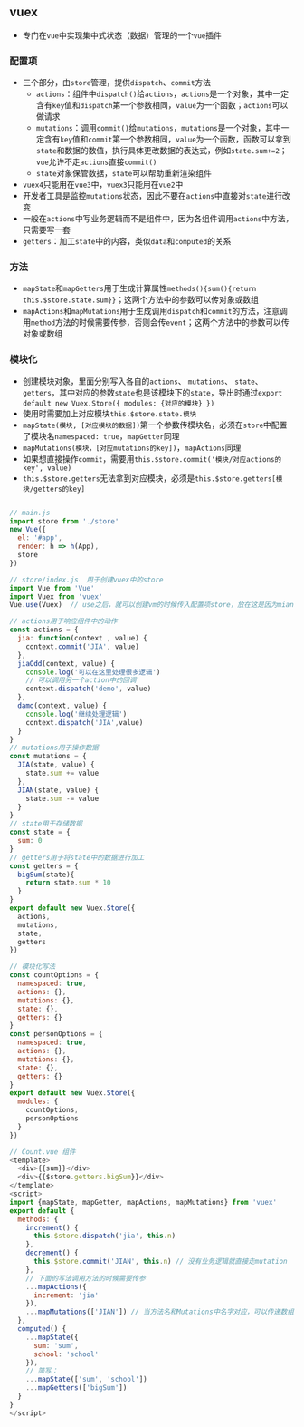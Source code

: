 ## vuex

- 专门在`vue`中实现集中式状态（数据）管理的一个`vue`插件

### 配置项

- 三个部分，由`store`管理，提供`dispatch`、`commit`方法
  - `actions`：组件中`dispatch()`给`actions`，`actions`是一个对象，其中一定含有`key`值和`dispatch`第一个参数相同，`value`为一个函数；`actions`可以做请求
  - `mutations`：调用`commit()`给`mutations`，`mutations`是一个对象，其中一定含有`key`值和`commit`第一个参数相同，`value`为一个函数，函数可以拿到`state`和数据的数值，执行具体更改数据的表达式，例如`state.sum+=2`；`vue`允许不走`actions`直接`commit()`
  - `state`对象保管数据，`state`可以帮助重新渲染组件
- `vuex4`只能用在`vue3`中，`vuex3`只能用在`vue2`中
- 开发者工具是监控`mutations`状态，因此不要在`actions`中直接对`state`进行改变
- 一般在`actions`中写业务逻辑而不是组件中，因为各组件调用`actions`中方法，只需要写一套
- `getters`：加工`state`中的内容，类似`data`和`computed`的关系

### 方法

- `mapState`和`mapGetters`用于生成计算属性`methods(){sum(){return this.$store.state.sum}}`；这两个方法中的参数可以传对象或数组
- `mapActions`和`mapMutations`用于生成调用`dispatch`和`commit`的方法，注意调用`method`方法的时候需要传参，否则会传`event`；这两个方法中的参数可以传对象或数组

### 模块化

- 创建模块对象，里面分别写入各自的`actions`、 `mutations`、 `state`、 `getters`，其中对应的参数`state`也是该模块下的`state`，导出时通过`export default new Vuex.Store({ modules: {对应的模块} })`
- 使用时需要加上对应模块`this.$store.state.模块`
- `mapState(模块, [对应模块的数据])`第一个参数传模块名，必须在`store`中配置了模块名`namespaced: true`，`mapGetter`同理
- `mapMutations(模块，[对应mutations的key])`，`mapActions`同理
- 如果想直接操作`commit`，需要用`this.$store.commit('模块/对应actions的key', value)`
- `this.$store.getters`无法拿到对应模块，必须是`this.$store.getters[模块/getters的key]`

```javascript

// main.js
import store from './store'
new Vue({
  el: '#app',
  render: h => h(App),
  store
})

// store/index.js  用于创建vuex中的store
import Vue from 'Vue'
import Vuex from 'vuex'
Vue.use(Vuex)  // use之后，就可以创建vm的时候传入配置项store，放在这是因为mian.js需要引入store，加载会有问题

// actions用于响应组件中的动作
const actions = {
  jia: function(context , value) {
    context.commit('JIA', value)
  },
  jiaOdd(context, value) {
    console.log('可以在这里处理很多逻辑')
    // 可以调用另一个action中的回调
    context.dispatch('demo', value)
  },
  damo(context, value) {
    console.log('继续处理逻辑')
    context.dispatch('JIA',value)
  }
}
// mutations用于操作数据
const mutations = {
  JIA(state, value) {
    state.sum += value
  },
  JIAN(state, value) {
    state.sum -= value
  }
}
// state用于存储数据
const state = {
  sum: 0
}
// getters用于将state中的数据进行加工
const getters = {
  bigSum(state){
    return state.sum * 10
  }
}
export default new Vuex.Store({
  actions,
  mutations,
  state,
  getters
})

// 模块化写法
const countOptions = {
  namespaced: true,
  actions: {},
  mutations: {},
  state: {},
  getters: {}
}
const personOptions = {
  namespaced: true,
  actions: {},
  mutations: {},
  state: {},
  getters: {}
}
export default new Vuex.Store({
  modules: {
    countOptions,
    personOptions
  }
})

// Count.vue 组件
<template>
  <div>{{sum}}</div>
  <div>{{$store.getters.bigSum}}</div>
</template>
<script>
import {mapState, mapGetter, mapActions, mapMutations} from 'vuex'
export default {
  methods: {
    increment() {
      this.$store.dispatch('jia', this.n)
    },
    decrement() {
      this.$store.commit('JIAN', this.n) // 没有业务逻辑就直接走mutation
    },
    // 下面的写法调用方法的时候需要传参
    ...mapActions({
      increment: 'jia'
    }),
    ...mapMutations(['JIAN']) // 当方法名和Mutations中名字对应，可以传递数组简写
  },
  computed() {
    ...mapState({
      sum: 'sum',
      school: 'school'
    }),
    // 简写：
    ...mapState(['sum', 'school'])
    ...mapGetters(['bigSum'])
  }
}
</script>
```